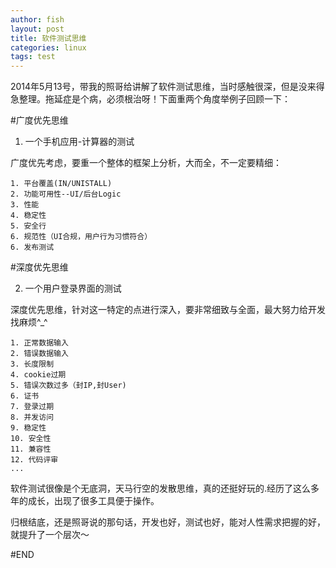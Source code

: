 ```yaml
---
author: fish
layout: post
title: 软件测试思维
categories: linux 
tags: test 
---
```


2014年5月13号，带我的照哥给讲解了软件测试思维，当时感触很深，但是没来得急整理。拖延症是个病，必须根治呀！下面重两个角度举例子回顾一下：

#广度优先思维

1. 一个手机应用-计算器的测试

广度优先考虑，要重一个整体的框架上分析，大而全，不一定要精细：

    1. 平台覆盖(IN/UNISTALL)
    2. 功能可用性--UI/后台Logic
    3. 性能
    4. 稳定性
    5. 安全行
    6. 规范性（UI合规，用户行为习惯符合）
    6. 发布测试 


#深度优先思维

2. 一个用户登录界面的测试

深度优先思维，针对这一特定的点进行深入，要非常细致与全面，最大努力给开发找麻烦^_^

    1. 正常数据输入
    2. 错误数据输入
    3. 长度限制
    4. cookie过期
    5. 错误次数过多（封IP,封User)
    6. 证书
    7. 登录过期
    8. 并发访问
    9. 稳定性
    10. 安全性
    11. 兼容性
    12. 代码评审
    ...

软件测试很像是个无底洞，天马行空的发散思维，真的还挺好玩的.经历了这么多年的成长，出现了很多工具便于操作。


归根结底，还是照哥说的那句话，开发也好，测试也好，能对人性需求把握的好，就提升了一个层次～

#END
